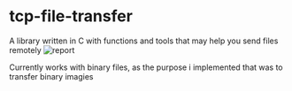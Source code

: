 # tcp-file-transfer
A library written in C with functions and tools that may help you send files remotely
![report](https://github.com/ilagomatis/tcp-file-transfer/assets/78209098/ce59a429-120b-43e6-b822-100a88b4279b)

Currently works with binary files, as the purpose i implemented that was to transfer binary imagies
